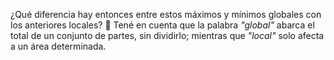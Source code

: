 ¿Qué diferencia hay entonces entre estos máximos y mínimos globales con los anteriores locales? :thought_balloon:
Tené en cuenta que la palabra _"global"_ abarca el total de un conjunto de partes, sin dividirlo; mientras que _"local"_ solo afecta a un área determinada. 